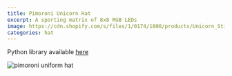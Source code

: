```yaml
---
title: Pimoroni Unicorn Hat
excerpt: A sporting matrix of 8x8 RGB LEDs
image: https://cdn.shopify.com/s/files/1/0174/1800/products/Unicorn_Still_4_1024x1024.jpg
categories: hat
---
```

Python library available [here](https://github.com/pimoroni/unicorn-hat)

![pimoroni uniform hat](https://blog.adafruit.com/wp-content/uploads/2014/12/NewImage76.png)
